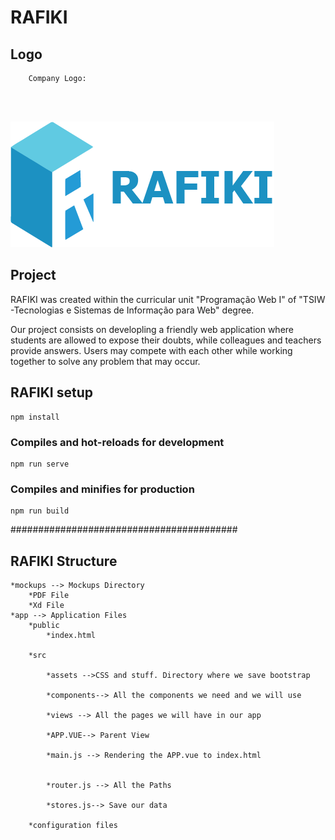 # RAFIKI
## Logo
```
    Company Logo:

    
    
```
![](logo/logoR.png)
## Project

RAFIKI was created within the curricular unit "Programação Web I" of "TSIW -Tecnologias e Sistemas de Informação para Web" degree.

Our project consists on developling a friendly web application where students are allowed to expose their doubts, while colleagues and teachers provide answers. Users may compete with each other while working together to solve any problem that may occur.

## RAFIKI setup
```
npm install
```

### Compiles and hot-reloads for development
```
npm run serve
```

### Compiles and minifies for production
```
npm run build
```

######################################### 

## RAFIKI Structure
```
*mockups --> Mockups Directory
    *PDF File
    *Xd File
*app --> Application Files    
    *public
        *index.html 
    
    *src

        *assets -->CSS and stuff. Directory where we save bootstrap

        *components--> All the components we need and we will use
    
        *views --> All the pages we will have in our app
        
        *APP.VUE--> Parent View
        
        *main.js --> Rendering the APP.vue to index.html
        
        
        *router.js --> All the Paths
        
        *stores.js--> Save our data
        
    *configuration files
```
